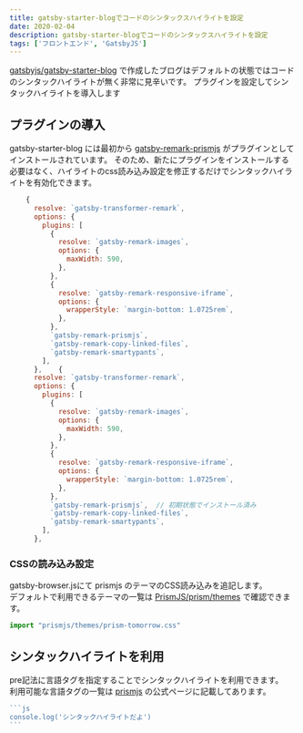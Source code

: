 ```yaml
---
title: gatsby-starter-blogでコードのシンタックスハイライトを設定
date: 2020-02-04
description: gatsby-starter-blogでコードのシンタックスハイライトを設定
tags: ['フロントエンド', 'GatsbyJS']
---
```

[gatsbyjs/gatsby-starter-blog](https://github.com/gatsbyjs/gatsby-starter-blog) で作成したブログはデフォルトの状態ではコードのシンタックハイライトが無く非常に見辛いです。
プラグインを設定してシンタックハイライトを導入します

## プラグインの導入
gatsby-starter-blog には最初から [gatsby-remark-prismjs](https://gatsbyjs.org/packages/gatsby-remark-prismjs) がプラグインとしてインストールされています。
そのため、新たにプラグインをインストールする必要はなく、ハイライトのcss読み込み設定を修正するだけでシンタックハイライトを有効化できます。

```js
    {
      resolve: `gatsby-transformer-remark`,
      options: {
        plugins: [
          {
            resolve: `gatsby-remark-images`,
            options: {
              maxWidth: 590,
            },
          },
          {
            resolve: `gatsby-remark-responsive-iframe`,
            options: {
              wrapperStyle: `margin-bottom: 1.0725rem`,
            },
          },
          `gatsby-remark-prismjs`,
          `gatsby-remark-copy-linked-files`,
          `gatsby-remark-smartypants`,
        ],
      },    {
      resolve: `gatsby-transformer-remark`,
      options: {
        plugins: [
          {
            resolve: `gatsby-remark-images`,
            options: {
              maxWidth: 590,
            },
          },
          {
            resolve: `gatsby-remark-responsive-iframe`,
            options: {
              wrapperStyle: `margin-bottom: 1.0725rem`,
            },
          },
          `gatsby-remark-prismjs`,  // 初期状態でインストール済み
          `gatsby-remark-copy-linked-files`,
          `gatsby-remark-smartypants`,
        ],
      },
```

### CSSの読み込み設定
gatsby-browser.jsにて prismjs のテーマのCSS読み込みを追記します。  
デフォルトで利用できるテーマの一覧は [PrismJS/prism/themes](https://github.com/PrismJS/prism/tree/1d5047df37aacc900f8270b1c6215028f6988eb1/themes) で確認できます。

```js
import "prismjs/themes/prism-tomorrow.css"
```

## シンタックハイライトを利用
pre記法に言語タグを指定することでシンタックハイライトを利用できます。  
利用可能な言語タグの一覧は [prismjs](https://prismjs.com/#supported-languages) の公式ページに記載してあります。

~~~js
```js
console.log('シンタックハイライトだよ')
```
~~~
